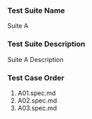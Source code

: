 ### Test Suite Name
Suite A

### Test Suite Description
Suite A Description

### Test Case Order
1. A01.spec.md
2. A02.spec.md
3. A03.spec.md
